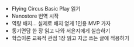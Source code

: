 - Flying Circus Basic Play 읽기
- Nanostore 번역 시작
- 역량 배지... 실제로 배지 얻게 1인용 MVP 가자
- 동기면담 한 장 읽고 나와 서윤지에게 실습하기
- 학습이론 교육적 관점 1장 읽고 지금 쓰는 글에 적용하기